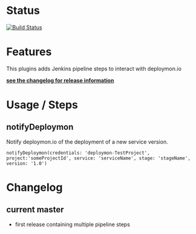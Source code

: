 # Status

[![Build Status](https://ci.jenkins.io/buildStatus/icon?job=Plugins/pipeline-deploymon-plugin/master)](https://ci.jenkins.io/job/Plugins/job/pipeline-deploymon-plugin/job/master/)

# Features

This plugins adds Jenkins pipeline steps to interact with deploymon.io

[**see the changelog for release information**](#changelog)

# Usage / Steps

## notifyDeploymon

Notify deploymon.io of the deployment of a new service version.

```
notifyDeploymon(credentials: 'deploymon-TestProject', project:'someProjectId', service: 'serviceName', stage: 'stageName', version: '1.0')
```

# Changelog

## current master
* first release containing multiple pipeline steps
